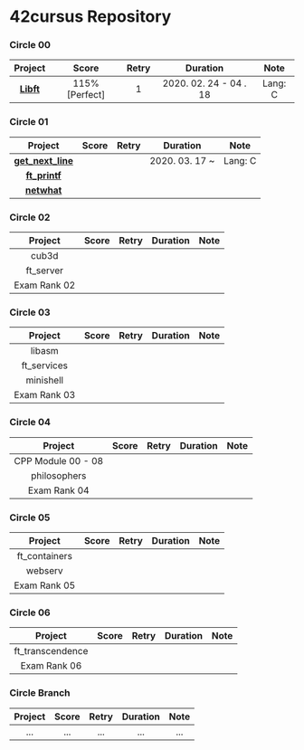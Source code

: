 # 42cursus Repository

### Circle 00

|            Project            |     Score      | Retry |        Duration        |  Note   |
| :---------------------------: | :------------: | :---: | :--------------------: | :-----: |
| **[Libft](./Circle00/Libft)** | 115% [Perfect] |   1   | 2020. 02. 24 - 04 . 18 | Lang: C |

### Circle 01

|                    Project                    | Score | Retry |    Duration    |  Note   |
| :-------------------------------------------: | :---: | :---: | :------------: | :-----: |
| **[get_next_line](./Circle01/get_next_line)** |       |       | 2020. 03. 17 ~ | Lang: C |
|     **[ft_printf](./Circle01/ft_printf)**     |       |       |                |         |
|       **[netwhat](./Circle01/netwhat)**       |       |       |                |         |

### Circle 02

|   Project    | Score | Retry | Duration | Note |
| :----------: | :---: | :---: | :------: | :--: |
|    cub3d     |       |       |          |      |
|  ft_server   |       |       |          |      |
| Exam Rank 02 |       |       |          |      |

### Circle 03

|   Project    | Score | Retry | Duration | Note |
| :----------: | :---: | :---: | :------: | :--: |
|    libasm    |       |       |          |      |
| ft_services  |       |       |          |      |
|  minishell   |       |       |          |      |
| Exam Rank 03 |       |       |          |      |

### Circle 04

|      Project       | Score | Retry | Duration | Note |
| :----------------: | :---: | :---: | :------: | :--: |
| CPP Module 00 - 08 |       |       |          |      |
|    philosophers    |       |       |          |      |
|    Exam Rank 04    |       |       |          |      |

### Circle 05

|    Project    | Score | Retry | Duration | Note |
| :-----------: | :---: | :---: | :------: | :--: |
| ft_containers |       |       |          |      |
|    webserv    |       |       |          |      |
| Exam Rank 05  |       |       |          |      |

### Circle 06

|     Project      | Score | Retry | Duration | Note |
| :--------------: | :---: | :---: | :------: | :--: |
| ft_transcendence |       |       |          |      |
|   Exam Rank 06   |       |       |          |      |

### Circle Branch

| Project | Score | Retry | Duration | Note |
| :-----: | :---: | :---: | :------: | :--: |
|   ...   |  ...  |  ...  |   ...    | ...  |

